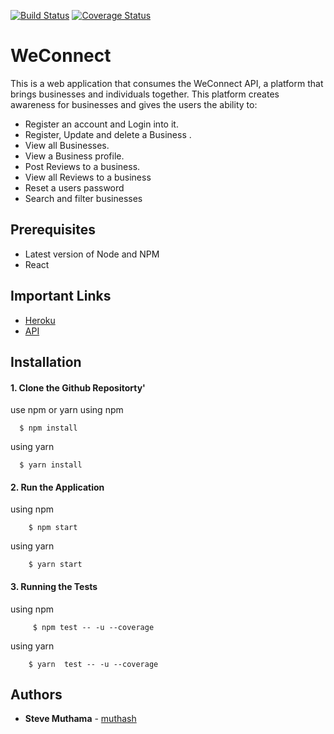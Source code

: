 [![Build Status](https://travis-ci.org/muthash/wc_react.svg?branch=ft-wc-react)](https://travis-ci.org/muthash/wc_react)
[![Coverage Status](https://coveralls.io/repos/github/muthash/wc_react/badge.svg?branch=ft-wc-react)](https://coveralls.io/github/muthash/wc_react?branch=ft-wc-react)

# WeConnect

This is a web application that consumes the WeConnect API, a platform that brings businesses and individuals together. This platform creates awareness for businesses and gives the users the ability to:

- Register an account and Login into it.
- Register, Update and delete a Business .
- View all Businesses.
- View a Business profile.
- Post Reviews to a business.
- View all Reviews to a business
- Reset a users password
- Search and filter businesses

## Prerequisites

- Latest version of Node and NPM
- React

## Important Links
* [Heroku](https://wc-react.herokuapp.com/)
* [API](https://wc-app-api.herokuapp.com)

## Installation

#### 1. Clone the Github Repositorty'

use npm or yarn
  using npm


      $ npm install


   using yarn


      $ yarn install


#### 2. Run the Application

  using npm


        $ npm start


  using yarn


        $ yarn start

#### 3. Running the Tests

  using npm


         $ npm test -- -u --coverage


  using yarn


        $ yarn  test -- -u --coverage
## Authors

* **Steve Muthama** - [muthash](https://github.com/muthash)